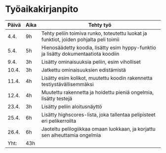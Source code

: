 # Työaikakirjanpito


|Päivä|Aika|Tehty työ|
|-----|-----|------------------------|
|4.4.|9h|Tehty peliin toimiva runko, toteutettu luokat ja funktiot, joiden pohjalta peli toimii|
|5.4.|5h|Hienosäädetty koodia, lisätty esim hyppy-funktio ja lisätty dokumentaatiota koodiin|
|9.4.|3h|Lisätty ominaisuuksia peliin, esim viholliset|
|10.4.|3h|Jatkettu ominaisuuksien edistämistä|
|11.4.|4h|Lisätty esim kolikot, muutettu koodin rakennetta testiystävällisemmäksi|
|12.4.|4h|Muutettu rakennetta ja hoidettu pieniä ongelmia, lisätty testejä|
|23.4.|3h|Lisätty peliin aloitusnäyttö|
|25.4.|6h|Lisätty highscores-lista, joka tallentaa pelipisteet eri pelikerroilta|
|26.4.|6h|Jaoteltu pelilogiikkaa omaan luokkaan, ja korjattu sen aiheuttamia ongelmia|
|Yht:|43h| |


